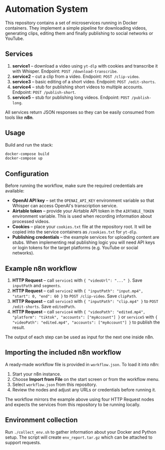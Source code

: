 # Automation System

This repository contains a set of microservices running in Docker containers.
They implement a simple pipeline for downloading videos, generating clips,
editing them and finally publishing to social networks or YouTube.

## Services

1. **service1** – download a video using `yt-dlp` with cookies and transcribe it
   with Whisper. Endpoint: `POST /download-transcribe`.
2. **service2** – cut a clip from a video. Endpoint: `POST /clip-video`.
3. **service3** – basic editing of a short video. Endpoint: `POST /edit-shorts`.
4. **service4** – stub for publishing short videos to multiple accounts.
   Endpoint: `POST /publish-short`.
5. **service5** – stub for publishing long videos. Endpoint: `POST /publish-long`.

All services return JSON responses so they can be easily consumed from tools
like **n8n**.

## Usage

Build and run the stack:

```bash
docker-compose build
docker-compose up
```

## Configuration

Before running the workflow, make sure the required credentials are available:

* **OpenAI API key** – set the `OPENAI_API_KEY` environment variable so that
  Whisper can access OpenAI's transcription service.
* **Airtable token** – provide your Airtable API token in the
  `AIRTABLE_TOKEN` environment variable. This is used when recording
  information about processed videos.
* **Cookies** – place your `cookies.txt` file at the repository root. It will
  be copied into the service containers as `/cookies.txt` for `yt-dlp`.
* **Publishing credentials** – the example services for uploading content are
  stubs. When implementing real publishing logic you will need API keys or
  login tokens for the target platforms (e.g. YouTube or social networks).

## Example n8n workflow

1. **HTTP Request** – call `service1` with `{ "videoUrl": "..." }`. Save
   `inputPath` and `segments`.
2. **HTTP Request** – call `service2` with `{ "inputPath": "input.mp4", "start": 0,
   "end": 60 }` to `POST /clip-video`. Save `clipPath`.
3. **HTTP Request** – call `service3` with `{ "inputPath": "clip.mp4" }` to
   `POST /edit-shorts`. Save `editedPath`.
4. **HTTP Request** – call `service4` with `{ "videoPath": "edited.mp4",
   "platform": "tiktok", "accounts": ["myAccount"] }` or `service5` with
   `{ "videoPath": "edited.mp4", "accounts": ["myAccount"] }` to publish the
   result.

The output of each step can be used as input for the next one inside n8n.

## Importing the included n8n workflow

A ready‑made workflow file is provided in `workflow.json`. To load it into
n8n:

1. Start your n8n instance.
2. Choose **Import from File** on the start screen or from the workflow menu.
3. Select `workflow.json` from this repository.
4. Review the nodes and adjust any URLs or credentials before running it.

The workflow mirrors the example above using four HTTP Request nodes and
expects the services from this repository to be running locally.

## Environment collection

Run `./collect_env.sh` to gather information about your Docker and Python
setup. The script will create `env_report.tar.gz` which can be attached to
support requests.

